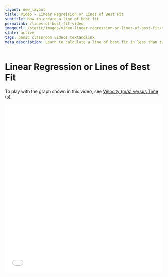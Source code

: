 ```yaml
---
layout: new_layout
title: Video - Linear Regression or Lines of Best Fit
subtitle: How to create a line of best fit
permalink: /lines-of-best-fit-video
imageurl: /static/images/video-linear-regression-or-lines-of-best-fit/thum-video-linear-regression-or-lines-of-best-fit.png
state: active
tags: basic classroom videos textandlink
meta_description: Learn to calculate a line of best fit in less than two minutes. Plotly is the easiest and fastest way to make and share graphs online.
---
```


# Linear Regression or Lines of Best Fit

To play with the graph shown in this video, see [Velocity (m/s) versus Time (s)](https://plot.ly/37/~cimar/).

<iframe src="//player.vimeo.com/video/102272367" width="100%" height="540" frameborder="0" webkitallowfullscreen mozallowfullscreen allowfullscreen></iframe>
